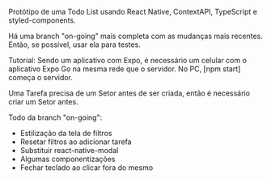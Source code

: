 Protótipo de uma Todo List usando React Native, ContextAPI, TypeScript e styled-components.

Há uma branch "on-going" mais completa com as mudanças mais recentes.
Então, se possível, usar ela para testes.

Tutorial:
Sendo um aplicativo com Expo, é necessário um celular com o aplicativo Expo Go na mesma rede que o servidor.
No PC, [npm start] começa o servidor.

Uma Tarefa precisa de um Setor antes de ser criada, então é necessário criar um Setor antes.

Todo da branch "on-going":
- Estilização da tela de filtros
- Resetar filtros ao adicionar tarefa
- Substituir react-native-modal
- Algumas componentizações
- Fechar teclado ao clicar fora do mesmo
